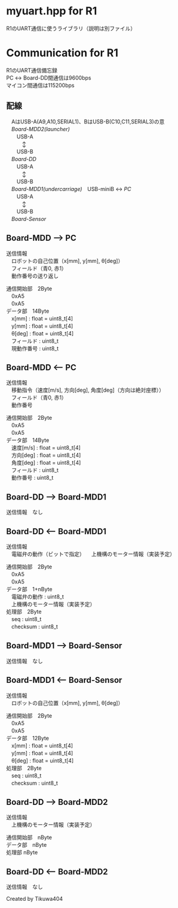 # myuart.hpp for R1
R1のUART通信に使うライブラリ（説明は別ファイル）

# Communication for R1
R1のUART通信備忘録  
PC ↔ Board-DD間通信は9600bps  
マイコン間通信は115200bps

## 配線
　AはUSB-A(A9,A10,SERIAL1)、BはUSB-B(C10,C11,SERIAL3)の意   
　*Board-MDD2(launcher)*  
　　USB-A  
　　　↕  
　　USB-B  
　*Board-DD*  
　　USB-A  
　　　↕  
　　USB-B  
　*Board-MDD1(undercarriage)*　USB-miniB  ↔ *PC*  
　　USB-A  
　　　↕  
　　USB-B  
　*Board-Sensor*

## Board-MDD --> PC
送信情報   
　ロボットの自己位置（x[mm], y[mm], θ[deg]）  
　フィールド（青0, 赤1）  
　動作番号の送り返し

通信開始部　2Byte  
　0xA5  
　0xA5  
データ部　14Byte  
　x[mm] : float = uint8_t[4]  
　y[mm] : float = uint8_t[4]  
　θ[deg] : float = uint8_t[4]  
　フィールド : uint8_t  
　現動作番号 : uint8_t

## Board-MDD <-- PC
送信情報  
　移動指令（速度[m/s], 方向[deg], 角度[deg]（方向は絶対座標））  
　フィールド（青0, 赤1）  
　動作番号  

通信開始部　2Byte  
　0xA5  
　0xA5  
データ部　14Byte  
　速度[m/s] : float = uint8_t[4]  
　方向[deg] : float = uint8_t[4]  
　角度[deg] : float = uint8_t[4]  
　フィールド : uint8_t  
　動作番号 : uint8_t  

## Board-DD --> Board-MDD1  
送信情報　なし  

## Board-DD <-- Board-MDD1
送信情報   
　電磁弁の動作（ビットで指定）
　上機構のモーター情報（実装予定）    

通信開始部　2Byte  
　0xA5  
　0xA5  
データ部　1+nByte  
　電磁弁の動作 : uint8_t  
　上機構のモーター情報（実装予定）  
処理部　2Byte  
　seq : uint8_t  
　checksum : uint8_t

## Board-MDD1 --> Board-Sensor
送信情報　なし   

## Board-MDD1 <-- Board-Sensor
送信情報   
　ロボットの自己位置（x[mm], y[mm], θ[deg]）  

通信開始部　2Byte  
　0xA5  
　0xA5  
データ部　12Byte  
　x[mm] : float = uint8_t[4]  
　y[mm] : float = uint8_t[4]  
　θ[deg] : float = uint8_t[4]  
処理部　2Byte  
　seq : uint8_t  
　checksum : uint8_t

## Board-DD --> Board-MDD2
送信情報   
　上機構のモーター情報（実装予定）  

通信開始部　nByte  
データ部　nByte  
処理部 nByte

## Board-DD <-- Board-MDD2
送信情報　なし  

Created by Tikuwa404